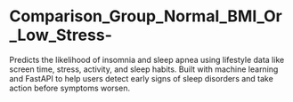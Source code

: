 # Comparison_Group_Normal_BMI_Or_Low_Stress-
Predicts the likelihood of insomnia and sleep apnea using lifestyle data like screen time, stress, activity, and sleep habits. Built with machine learning and FastAPI to help users detect early signs of sleep disorders and take action before symptoms worsen.
